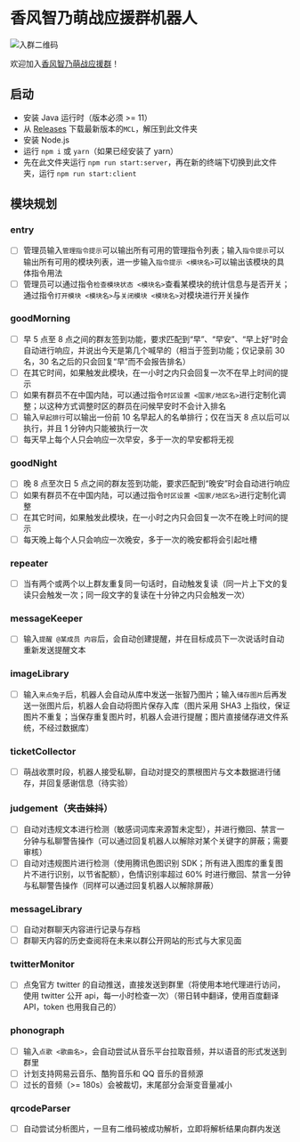 # 香风智乃萌战应援群机器人

![入群二维码](https://i.niupic.com/images/2021/04/24/9gJS.png)

欢迎加入[香风智乃萌战应援群](https://jq.qq.com/?_wv=1027&k=JF73yG0b)！

## 启动

- 安装 Java 运行时（版本必须 >= 11）
- 从 [Releases](https://github.com/iTXTech/mirai-console-loader/releases) 下载最新版本的`MCL`，解压到此文件夹
- 安装 Node.js
- 运行 ```npm i``` 或 ```yarn```（如果已经安装了 yarn）
- 先在此文件夹运行 ```npm run start:server```，再在新的终端下切换到此文件夹，运行 ```npm run start:client```

## 模块规划

### entry
- [ ] 管理员输入```管理指令提示```可以输出所有可用的管理指令列表；输入```指令提示```可以输出所有可用的模块列表，进一步输入```指令提示 <模块名>```可以输出该模块的具体指令用法
- [ ] 管理员可以通过指令```检查模块状态 <模块名>```查看某模块的统计信息与是否开关；通过指令```打开模块 <模块名>```与```关闭模块 <模块名>```对模块进行开关操作

### goodMorning
- [ ] 早 5 点至 8 点之间的群友签到功能，要求匹配到“早”、“早安”、“早上好”时会自动进行响应，并说出今天是第几个喊早的（相当于签到功能；仅记录前 30 名，30 名之后的只会回复“早”而不会报告排名）
- [ ] 在其它时间，如果触发此模块，在一小时之内只会回复一次不在早上时间的提示
- [ ] 如果有群员不在中国内陆，可以通过指令```时区设置 <国家/地区名>```进行定制化调整；以这种方式调整时区的群员在问候早安时不会计入排名
- [ ] 输入```早起排行```可以输出一份前 10 名早起人的名单排行；仅在当天 8 点以后可以执行，并且 1 分钟内只能被执行一次
- [ ] 每天早上每个人只会响应一次早安，多于一次的早安都将无视

### goodNight
- [ ] 晚 8 点至次日 5 点之间的群友签到功能，要求匹配到“晚安”时会自动进行响应
- [ ] 如果有群员不在中国内陆，可以通过指令```时区设置 <国家/地区名>```进行定制化调整
- [ ] 在其它时间，如果触发此模块，在一小时之内只会回复一次不在晚上时间的提示
- [ ] 每天晚上每个人只会响应一次晚安，多于一次的晚安都将会引起吐槽

### repeater
- [ ] 当有两个或两个以上群友重复同一句话时，自动触发复读（同一片上下文的复读只会触发一次；同一段文字的复读在十分钟之内只会触发一次）

### messageKeeper
- [ ] 输入```提醒 @某成员 内容```后，会自动创建提醒，并在目标成员下一次说话时自动重新发送提醒文本

### imageLibrary
- [ ] 输入```来点兔子```后，机器人会自动从库中发送一张智乃图片；输入```储存图片```后再发送一张图片后，机器人会自动将图片保存入库（图片采用 SHA3 上指纹，保证图片不重复；当保存重复图片时，机器人会进行提醒；图片直接储存进文件系统，不经过数据库）

### ticketCollector
- [ ] 萌战收票时段，机器人接受私聊，自动对提交的票根图片与文本数据进行储存，并回复感谢信息（待实验）

### judgement（~~夹击妹抖~~）
- [ ] 自动对违规文本进行检测（敏感词词库来源暂未定型），并进行撤回、禁言一分钟与私聊警告操作（可以通过回复机器人以解除对某个关键字的屏蔽；需要审核）
- [ ] 自动对违规图片进行检测（使用腾讯色图识别 SDK；所有进入图库的重复图片不进行识别，以节省配额），色情识别率超过 60% 时进行撤回、禁言一分钟与私聊警告操作（同样可以通过回复机器人以解除屏蔽）

### messageLibrary
- [ ] 自动对群聊天内容进行记录与存档
- [ ] 群聊天内容的历史查阅将在未来以群公开网站的形式与大家见面

### twitterMonitor
- [ ] 点兔官方 twitter 的自动推送，直接发送到群里（将使用本地代理进行访问，使用 twitter 公开 api，每一小时检查一次）（带日转中翻译，使用百度翻译 API，token 也用我自己的）

### phonograph
- [ ] 输入```点歌 <歌曲名>```，会自动尝试从音乐平台拉取音频，并以语音的形式发送到群里
- [ ] 计划支持网易云音乐、酷狗音乐和 QQ 音乐的音频源
- [ ] 过长的音频（>= 180s）会被裁切，末尾部分会渐变音量减小

### qrcodeParser
- [ ] 自动尝试分析图片，一旦有二维码被成功解析，立即将解析结果向群内发送
